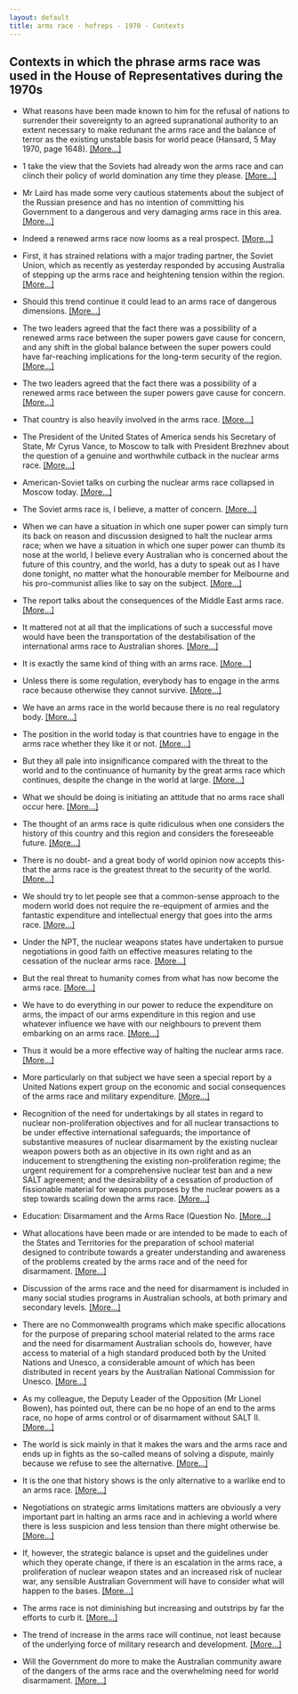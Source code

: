```yaml
---
layout: default
title: arms race - hofreps - 1970 - Contexts
---
```

## Contexts in which the phrase **arms race** was used in the House of Representatives during the 1970s

* What reasons have been made known to him for the refusal of nations to surrender their sovereignty to an agreed supranational authority to an extent necessary to make redunant the <span class="highlight">arms race</span> and the balance of terror as the existing unstable basis for world peace (Hansard, 5 May 1970, page 1648). [[More&hellip;]](https://historichansard.net/hofreps/1970/19700612_reps_27_hor68/#subdebate-115-15)

* 1 take the view that the Soviets had already won the <span class="highlight">arms race</span> and can clinch their policy of world domination any time they please. [[More&hellip;]](https://historichansard.net/hofreps/1970/19701019_reps_27_hor70/#debate-26)

* Mr Laird  has made some very cautious statements about the subject of the Russian presence and has no intention of committing his Government to a dangerous and very damaging <span class="highlight">arms race</span> in this area. [[More&hellip;]](https://historichansard.net/hofreps/1971/19711123_reps_27_hor75/#subdebate-33-1)

* Indeed a renewed <span class="highlight">arms race</span> now looms as a real prospect. [[More&hellip;]](https://historichansard.net/hofreps/1976/19760601_reps_30_hor99/#subdebate-29-0)

* First, it has strained relations with a major trading partner, the Soviet Union, which as recently as yesterday responded by accusing Australia of stepping up the <span class="highlight">arms race</span> and heightening tension within the region. [[More&hellip;]](https://historichansard.net/hofreps/1976/19761012_reps_30_hor101/#subdebate-3-0)

* Should this trend continue it could lead to an <span class="highlight">arms race</span> of dangerous dimensions. [[More&hellip;]](https://historichansard.net/hofreps/1976/19761012_reps_30_hor101/#subdebate-3-0)

* The two leaders agreed that the fact there was a possibility of a renewed <span class="highlight">arms race</span> between the super powers gave cause for concern, and any shift in the global balance between the super powers could have far-reaching implications for the long-term security of the region. [[More&hellip;]](https://historichansard.net/hofreps/1976/19761012_reps_30_hor101/#subdebate-3-0)

* The two leaders agreed that the fact there was a possibility of a renewed <span class="highlight">arms race</span> between the super powers gave cause for concern. [[More&hellip;]](https://historichansard.net/hofreps/1976/19761012_reps_30_hor101/#subdebate-3-0)

* That country is also heavily involved in the <span class="highlight">arms race</span>. [[More&hellip;]](https://historichansard.net/hofreps/1977/19770331_reps_30_hor104/#debate-35)

* The  President  of the United States of America sends his Secretary of State,  Mr Cyrus  Vance, to Moscow to talk with  President  Brezhnev about the question of a genuine and worthwhile cutback in the nuclear <span class="highlight">arms race</span>. [[More&hellip;]](https://historichansard.net/hofreps/1977/19770331_reps_30_hor104/#debate-40)

* American-Soviet talks on curbing the nuclear <span class="highlight">arms race</span> collapsed in Moscow today. [[More&hellip;]](https://historichansard.net/hofreps/1977/19770331_reps_30_hor104/#debate-40)

* The Soviet <span class="highlight">arms race</span> is, I believe, a matter of concern. [[More&hellip;]](https://historichansard.net/hofreps/1977/19770331_reps_30_hor104/#debate-40)

* When we can have a situation in which one super power can simply turn its back on reason and discussion designed to halt the nuclear <span class="highlight">arms race</span>; when we have a situation in which one super power can thumb its nose at the world, I believe every Australian who is concerned about the future of this country, and the world, has a duty to speak out as I have done tonight, no matter what the honourable member for Melbourne and his pro-communist allies like to say on the subject. [[More&hellip;]](https://historichansard.net/hofreps/1977/19770331_reps_30_hor104/#debate-40)

* The report talks about the consequences of the Middle East <span class="highlight">arms race</span>. [[More&hellip;]](https://historichansard.net/hofreps/1977/19770817_reps_30_hor106/#subdebate-39-0)

* It mattered not at all that the implications of such a successful move would have been the transportation of the destabilisation of the international <span class="highlight">arms race</span> to Australian shores. [[More&hellip;]](https://historichansard.net/hofreps/1977/19771006_reps_30_hor106/#debate-34)

* It is exactly the same kind of thing with an <span class="highlight">arms race</span>. [[More&hellip;]](https://historichansard.net/hofreps/1977/19771103_reps_30_hor107/#subdebate-46-1)

* Unless there is some regulation, everybody has to engage in the <span class="highlight">arms race</span> because otherwise they cannot survive. [[More&hellip;]](https://historichansard.net/hofreps/1977/19771103_reps_30_hor107/#subdebate-46-1)

* We have an <span class="highlight">arms race</span> in the world because there is no real regulatory body. [[More&hellip;]](https://historichansard.net/hofreps/1977/19771103_reps_30_hor107/#subdebate-46-1)

* The position in the world today is that countries have to engage in the <span class="highlight">arms race</span> whether they like it or not. [[More&hellip;]](https://historichansard.net/hofreps/1977/19771103_reps_30_hor107/#subdebate-46-1)

* But they all pale into insignificance compared with the threat to the world and to the continuance of humanity by the great <span class="highlight">arms race</span> which continues, despite the change in the world at large. [[More&hellip;]](https://historichansard.net/hofreps/1978/19780524_reps_31_hor109/#subdebate-51-3)

* What we should be doing is initiating an attitude that no <span class="highlight">arms race</span> shall occur here. [[More&hellip;]](https://historichansard.net/hofreps/1978/19780524_reps_31_hor109/#subdebate-51-3)

* The thought of an <span class="highlight">arms race</span> is quite ridiculous when one considers the history of this country and this region and considers the foreseeable future. [[More&hellip;]](https://historichansard.net/hofreps/1978/19780524_reps_31_hor109/#subdebate-51-3)

* There is no doubt- and a great body of world opinion now accepts this-that the <span class="highlight">arms race</span> is the greatest threat to the security of the world. [[More&hellip;]](https://historichansard.net/hofreps/1978/19780524_reps_31_hor109/#subdebate-51-3)

* We should try to let people see that a common-sense approach to the modern world does not require the re-equipment of armies and the fantastic expenditure and intellectual energy that goes into the <span class="highlight">arms race</span>. [[More&hellip;]](https://historichansard.net/hofreps/1978/19780524_reps_31_hor109/#subdebate-51-3)

* Under the NPT, the nuclear weapons states have undertaken to pursue negotiations in good faith on effective measures relating to the cessation of the nuclear <span class="highlight">arms race</span>. [[More&hellip;]](https://historichansard.net/hofreps/1978/19780530_reps_31_hor109/#subdebate-25-0)

* But the real threat to humanity comes from what has now become the <span class="highlight">arms race</span>. [[More&hellip;]](https://historichansard.net/hofreps/1978/19780530_reps_31_hor109/#subdebate-25-0)

* We have to do everything in our power to reduce the expenditure on arms, the impact of our arms expenditure in this region and use whatever influence we have with our neighbours to prevent them embarking on an <span class="highlight">arms race</span>. [[More&hellip;]](https://historichansard.net/hofreps/1978/19780530_reps_31_hor109/#subdebate-25-0)

* Thus it would be a more effective way of halting the nuclear <span class="highlight">arms race</span>. [[More&hellip;]](https://historichansard.net/hofreps/1978/19780608_reps_31_hor109/#subdebate-11-0)

* More particularly on that subject we have seen a special report by a United Nations expert group on the economic and social consequences of the <span class="highlight">arms race</span> and military expenditure. [[More&hellip;]](https://historichansard.net/hofreps/1978/19781024_reps_31_hor111/#subdebate-30-0)

* Recognition of the need for undertakings by all states in regard to nuclear non-proliferation objectives and for all nuclear transactions to be under effective international safeguards; the importance of substantive measures of nuclear disarmament by the existing nuclear weapon powers both as an objective in its own right and as an inducement to strengthening the existing non-proliferation regime; the urgent requirement for a comprehensive nuclear test ban and a new SALT agreement; and the desirability of a cessation of production of fissionable material for weapons purposes by the nuclear powers as a step towards scaling down the <span class="highlight">arms race</span>. [[More&hellip;]](https://historichansard.net/hofreps/1978/19781025_reps_31_hor111/#subdebate-20-0)

* Education: Disarmament and the <span class="highlight">Arms Race</span>  (Question No. [[More&hellip;]](https://historichansard.net/hofreps/1978/19781124_reps_31_hor112/#subdebate-58-40)

* What allocations have been made or are intended to be made to each of the States and Territories for the preparation of school material designed to contribute towards a greater understanding and awareness of the problems created by the <span class="highlight">arms race</span> and of the need for disarmament. [[More&hellip;]](https://historichansard.net/hofreps/1978/19781124_reps_31_hor112/#subdebate-58-40)

* Discussion of the <span class="highlight">arms race</span> and the need for disarmament is included in many social studies programs in Australian schools, at both primary and secondary levels. [[More&hellip;]](https://historichansard.net/hofreps/1978/19781124_reps_31_hor112/#subdebate-58-40)

* There are no Commonwealth programs which make specific allocations for the purpose of preparing school material related to the <span class="highlight">arms race</span> and the need for disarmament Australian schools do, however, have access to material of a high standard produced both by the United Nations and Unesco, a considerable amount of which has been distributed in recent years by the Australian National Commission for Unesco. [[More&hellip;]](https://historichansard.net/hofreps/1978/19781124_reps_31_hor112/#subdebate-58-40)

* As my colleague, the  Deputy  Leader of the Opposition  (Mr Lionel Bowen),  has pointed out, there can be no hope of an end to the <span class="highlight">arms race</span>, no hope of arms control or of disarmament without SALT II. [[More&hellip;]](https://historichansard.net/hofreps/1979/19790227_reps_31_hor113/#subdebate-18-1)

* The world is sick mainly in that it makes the wars and the <span class="highlight">arms race</span> and ends up in fights as the so-called means of solving a dispute, mainly because we refuse to see the alternative. [[More&hellip;]](https://historichansard.net/hofreps/1979/19790308_reps_31_hor113/#debate-44)

* It is the one that history shows is the only alternative to a warlike end to an <span class="highlight">arms race</span>. [[More&hellip;]](https://historichansard.net/hofreps/1979/19790308_reps_31_hor113/#debate-44)

* Negotiations on strategic arms limitations matters are obviously a very important part in halting an <span class="highlight">arms race</span> and in achieving a world where there is less suspicion and less tension than there might otherwise be. [[More&hellip;]](https://historichansard.net/hofreps/1979/19790522_reps_31_hor114/#subdebate-15-0)

* If, however, the strategic balance is upset and the guidelines under which they operate change, if there is an escalation in the <span class="highlight">arms race</span>, a proliferation of nuclear weapon states and an increased risk of nuclear war, any sensible Australian Government will have to consider what will happen to the bases. [[More&hellip;]](https://historichansard.net/hofreps/1979/19790523_reps_31_hor114/#subdebate-31-0)

* The <span class="highlight">arms race</span> is not diminishing but increasing and outstrips by far the efforts to curb it. [[More&hellip;]](https://historichansard.net/hofreps/1979/19791025_reps_31_hor116/#subdebate-30-0)

* The trend of increase in the <span class="highlight">arms race</span> will continue, not least because of the underlying force of military research and development. [[More&hellip;]](https://historichansard.net/hofreps/1979/19791025_reps_31_hor116/#subdebate-30-0)

* Will the Government do more to make the Australian community aware of the dangers of the <span class="highlight">arms race</span> and the overwhelming need for world disarmament. [[More&hellip;]](https://historichansard.net/hofreps/1979/19791025_reps_31_hor116/#subdebate-66-17)


